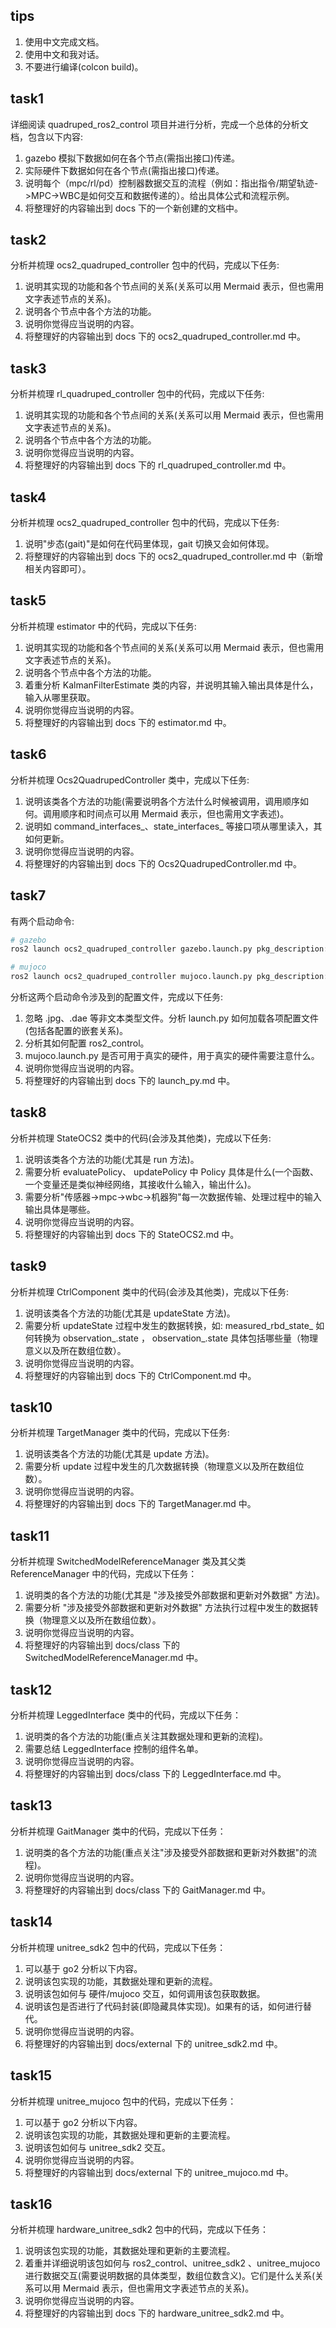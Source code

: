 ## tips
1. 使用中文完成文档。
2. 使用中文和我对话。
3. 不要进行编译(colcon build)。

## task1
详细阅读 quadruped_ros2_control 项目并进行分析，完成一个总体的分析文档，包含以下内容:
1. gazebo 模拟下数据如何在各个节点(需指出接口)传递。
2. 实际硬件下数据如何在各个节点(需指出接口)传递。
3. 说明每个（mpc/rl/pd）控制器数据交互的流程（例如：指出指令/期望轨迹->MPC->WBC是如何交互和数据传递的）。给出具体公式和流程示例。
4. 将整理好的内容输出到 docs 下的一个新创建的文档中。

## task2
分析并梳理 ocs2_quadruped_controller 包中的代码，完成以下任务:
1. 说明其实现的功能和各个节点间的关系(关系可以用 Mermaid 表示，但也需用文字表述节点的关系)。
2. 说明各个节点中各个方法的功能。
3. 说明你觉得应当说明的内容。
4. 将整理好的内容输出到 docs 下的 ocs2_quadruped_controller.md 中。

## task3
分析并梳理 rl_quadruped_controller 包中的代码，完成以下任务:
1. 说明其实现的功能和各个节点间的关系(关系可以用 Mermaid 表示，但也需用文字表述节点的关系)。
2. 说明各个节点中各个方法的功能。
3. 说明你觉得应当说明的内容。
4. 将整理好的内容输出到 docs 下的 rl_quadruped_controller.md 中。

## task4
分析并梳理 ocs2_quadruped_controller 包中的代码，完成以下任务:
1. 说明"步态(gait)"是如何在代码里体现，gait 切换又会如何体现。
2. 将整理好的内容输出到 docs 下的 ocs2_quadruped_controller.md 中（新增相关内容即可）。

## task5
分析并梳理 estimator 中的代码，完成以下任务:
1. 说明其实现的功能和各个节点间的关系(关系可以用 Mermaid 表示，但也需用文字表述节点的关系)。
2. 说明各个节点中各个方法的功能。
3. 着重分析 KalmanFilterEstimate 类的内容，并说明其输入输出具体是什么，输入从哪里获取。
4. 说明你觉得应当说明的内容。
5. 将整理好的内容输出到 docs 下的 estimator.md 中。

## task6
分析并梳理 Ocs2QuadrupedController 类中，完成以下任务:
1. 说明该类各个方法的功能(需要说明各个方法什么时候被调用，调用顺序如何。调用顺序和时间点可以用 Mermaid 表示，但也需用文字表述)。
2. 说明如 command_interfaces_、state_interfaces_ 等接口项从哪里读入，其如何更新。
3. 说明你觉得应当说明的内容。
4. 将整理好的内容输出到 docs 下的 Ocs2QuadrupedController.md 中。

## task7
有两个启动命令:
```bash
# gazebo
ros2 launch ocs2_quadruped_controller gazebo.launch.py pkg_description:=go2_description

# mujoco
ros2 launch ocs2_quadruped_controller mujoco.launch.py pkg_description:=go2_description
```
分析这两个启动命令涉及到的配置文件，完成以下任务:
1. 忽略 .jpg、.dae 等非文本类型文件。分析 launch.py 如何加载各项配置文件(包括各配置的嵌套关系)。
2. 分析其如何配置 ros2_control。
3. mujoco.launch.py 是否可用于真实的硬件，用于真实的硬件需要注意什么。
4. 说明你觉得应当说明的内容。
5. 将整理好的内容输出到 docs 下的 launch_py.md 中。

## task8
分析并梳理 StateOCS2 类中的代码(会涉及其他类)，完成以下任务:
1. 说明该类各个方法的功能(尤其是 run 方法)。
2. 需要分析 evaluatePolicy、 updatePolicy 中 Policy 具体是什么(一个函数、一个变量还是类似神经网络，其接收什么输入，输出什么)。
3. 需要分析"传感器->mpc->wbc->机器狗"每一次数据传输、处理过程中的输入输出具体是哪些。
4. 说明你觉得应当说明的内容。
5. 将整理好的内容输出到 docs 下的 StateOCS2.md 中。

## task9
分析并梳理 CtrlComponent 类中的代码(会涉及其他类)，完成以下任务:
1. 说明该类各个方法的功能(尤其是 updateState 方法)。
2. 需要分析 updateState 过程中发生的数据转换，如: measured_rbd_state_ 如何转换为 observation_.state ， observation_.state 具体包括哪些量（物理意义以及所在数组位数）。
3. 说明你觉得应当说明的内容。
4. 将整理好的内容输出到 docs 下的 CtrlComponent.md 中。

## task10
分析并梳理 TargetManager 类中的代码，完成以下任务:
1. 说明该类各个方法的功能(尤其是 update 方法)。
2. 需要分析 update 过程中发生的几次数据转换（物理意义以及所在数组位数）。
3. 说明你觉得应当说明的内容。
4. 将整理好的内容输出到 docs 下的 TargetManager.md 中。

## task11
分析并梳理 SwitchedModelReferenceManager 类及其父类 ReferenceManager 中的代码，完成以下任务：
1. 说明类的各个方法的功能(尤其是 "涉及接受外部数据和更新对外数据" 方法)。
2. 需要分析 "涉及接受外部数据和更新对外数据" 方法执行过程中发生的数据转换（物理意义以及所在数组位数）。
3. 说明你觉得应当说明的内容。
4. 将整理好的内容输出到 docs/class 下的 SwitchedModelReferenceManager.md 中。

## task12
分析并梳理 LeggedInterface 类中的代码，完成以下任务：
1. 说明类的各个方法的功能(重点关注其数据处理和更新的流程)。
2. 需要总结 LeggedInterface 控制的组件名单。
3. 说明你觉得应当说明的内容。
4. 将整理好的内容输出到 docs/class 下的 LeggedInterface.md 中。

## task13
分析并梳理 GaitManager 类中的代码，完成以下任务：
1. 说明类的各个方法的功能(重点关注"涉及接受外部数据和更新对外数据"的流程)。
2. 说明你觉得应当说明的内容。
3. 将整理好的内容输出到 docs/class 下的 GaitManager.md 中。

## task14
分析并梳理 unitree_sdk2 包中的代码，完成以下任务：
1. 可以基于 go2 分析以下内容。
2. 说明该包实现的功能，其数据处理和更新的流程。
3. 说明该包如何与 硬件/mujoco 交互，如何调用该包获取数据。
4. 说明该包是否进行了代码封装(即隐藏具体实现)。如果有的话，如何进行替代。
5. 说明你觉得应当说明的内容。
6. 将整理好的内容输出到 docs/external 下的 unitree_sdk2.md 中。

## task15
分析并梳理 unitree_mujoco 包中的代码，完成以下任务：
1. 可以基于 go2 分析以下内容。
2. 说明该包实现的功能，其数据处理和更新的主要流程。
3. 说明该包如何与 unitree_sdk2 交互。
4. 说明你觉得应当说明的内容。
5. 将整理好的内容输出到 docs/external 下的 unitree_mujoco.md 中。

## task16
分析并梳理 hardware_unitree_sdk2 包中的代码，完成以下任务：
1. 说明该包实现的功能，其数据处理和更新的主要流程。
2. 着重并详细说明该包如何与 ros2_control、unitree_sdk2 、unitree_mujoco 进行数据交互(需要说明数据的具体类型，数组位数含义)。它们是什么关系(关系可以用 Mermaid 表示，但也需用文字表述节点的关系)。
3. 说明你觉得应当说明的内容。
4. 将整理好的内容输出到 docs 下的 hardware_unitree_sdk2.md 中。